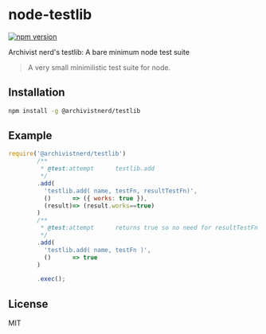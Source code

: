 # node-testlib
[![npm version](https://img.shields.io/npm/v/@archivistnerd/testlib.svg)](https://www.npmjs.com/package/@archivistnerd/testlib)

Archivist nerd's testlib: A bare minimum node test suite

> A very small minimilistic test suite for node.

## Installation

```sh
npm install -g @archivistnerd/testlib
```

## Example

```javascript
require('@archivistnerd/testlib')
        /**
         * @test:attempt      testlib.add
         */
        .add(
          'testlib.add( name, testFn, resultTestFn)',
          ()      => ({ works: true }),
          (result)=> (result.works==true)
        )
        /**
         * @test:attempt      returns true so no need for resultTestFn
         */
        .add(
          'testlib.add( name, testFn )',
          ()      => true
        )

        .exec();
```

## License

MIT

